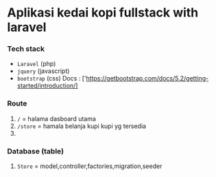 # Aplikasi kedai kopi fullstack with **laravel**

### Tech stack

-   `Laravel` (php)
-   `jquery` (javascript)
-   `bootstrap` (css) Docs : ['https://getbootstrap.com/docs/5.2/getting-started/introduction/]

### Route

1. `/` = halama dasboard utama
2. `/store` = hamala belanja kupi kupi yg tersedia
3.

### Database (table)

1. `Store` = model,controller,factories,migration,seeder
